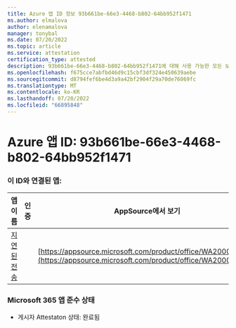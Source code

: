 ```yaml
---
title: Azure 앱 ID 정보 93b661be-66e3-4468-b802-64bb952f1471
ms.author: elmalova
author: elenamalova
manager: tonybal
ms.date: 07/20/2022
ms.topic: article
ms.service: attestation
certification_type: attested
description: 93b661be-66e3-4468-b802-64bb952f1471에 대해 사용 가능한 모든 보안 및 규정 준수 정보입니다.
ms.openlocfilehash: f675cce7abfbd46d9c15cbf3df324e450639aebe
ms.sourcegitcommit: d8794fef6be4d3a9a42bf2904f29a70de76069fc
ms.translationtype: MT
ms.contentlocale: ko-KR
ms.lasthandoff: 07/20/2022
ms.locfileid: "66895848"
---
```

# <a name="azure-app-id-93b661be-66e3-4468-b802-64bb952f1471"></a>Azure 앱 ID: 93b661be-66e3-4468-b802-64bb952f1471


### <a name="apps-associated-with-this-id"></a>이 ID와 연결된 앱:
| **앱 이름** | **인증** | **AppSource에서 보기** |
|--------------|---------------|-----------------------|
| [지연된 전송](../forward/WA200004301.md) |  | [https://appsource.microsoft.com/product/office/WA200004301](https://appsource.microsoft.com/product/office/WA200004301) |

### <a name="microsoft-365-app-compliance-status"></a>Microsoft 365 앱 준수 상태
- 게시자 Attestaton 상태: 완료됨
